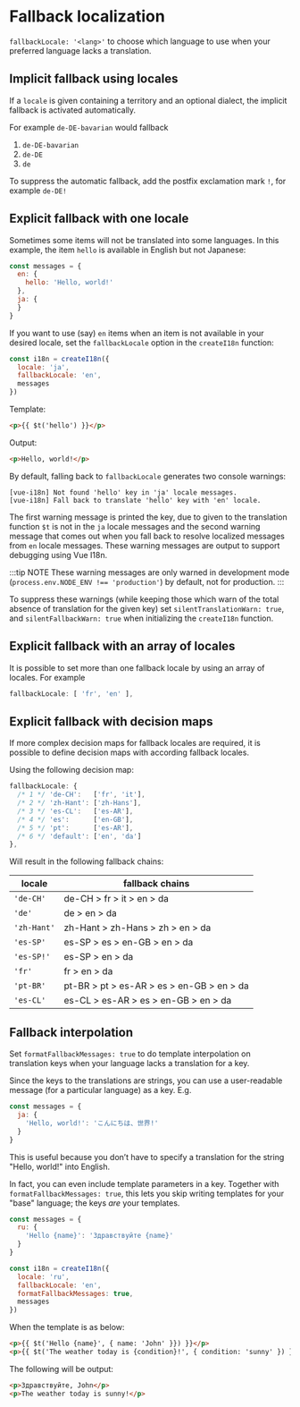# Fallback localization

`fallbackLocale: '<lang>'` to choose which language to use when your preferred language lacks a translation.

## Implicit fallback using locales

If a `locale` is given containing a territory and an optional dialect, the implicit fallback is activated automatically.

For example `de-DE-bavarian` would fallback
1. `de-DE-bavarian`
1. `de-DE`
1. `de`

To suppress the automatic fallback, add the postfix exclamation mark `!`, for example `de-DE!`

## Explicit fallback with one locale

Sometimes some items will not be translated into some languages. In this example, the item `hello` is available in English but not Japanese:

```js
const messages = {
  en: {
    hello: 'Hello, world!'
  },
  ja: {
  }
}
```

If you want to use (say) `en` items when an item is not available in your desired locale, set the `fallbackLocale` option in the `createI18n` function:

```js
const i18n = createI18n({
  locale: 'ja',
  fallbackLocale: 'en',
  messages
})
```

Template:

```html
<p>{{ $t('hello') }}</p>
```

Output:

```html
<p>Hello, world!</p>
```

By default, falling back to `fallbackLocale` generates two console warnings:

```
[vue-i18n] Not found 'hello' key in 'ja' locale messages.
[vue-i18n] Fall back to translate 'hello' key with 'en' locale.
```

The first warning message is printed the key, due to  given to the translation function `$t` is not in the `ja` locale messages and the second warning message that comes out when you fall back to resolve localized messages from `en` locale messages. These warning messages are output to support debugging using Vue I18n.

:::tip NOTE
These warning messages are only warned in development mode (`process.env.NODE_ENV !== 'production'`) by default, not for production.
:::

To suppress these warnings (while keeping those which warn of the total absence of translation for the given key) set `silentTranslationWarn: true`, and `silentFallbackWarn: true` when initializing the `createI18n` function.

## Explicit fallback with an array of locales

It is possible to set more than one fallback locale by using an array of locales. For example

```javascript
fallbackLocale: [ 'fr', 'en' ],
```

## Explicit fallback with decision maps

If more complex decision maps for fallback locales are required, it is possible to define decision maps with according fallback locales.

Using the following decision map:

```javascript
fallbackLocale: {
  /* 1 */ 'de-CH':   ['fr', 'it'],
  /* 2 */ 'zh-Hant': ['zh-Hans'],
  /* 3 */ 'es-CL':   ['es-AR'],
  /* 4 */ 'es':      ['en-GB'],
  /* 5 */ 'pt':      ['es-AR'],
  /* 6 */ 'default': ['en', 'da']
},
```

Will result in the following fallback chains:

| locale | fallback chains |
|--------|-----------------|
| `'de-CH'`   | de-CH > fr > it > en > da |
| `'de'`      | de > en > da |
| `'zh-Hant'` | zh-Hant > zh-Hans > zh > en > da |
| `'es-SP'`   | es-SP > es > en-GB > en > da |
| `'es-SP!'`  | es-SP > en > da |
| `'fr'`      | fr > en > da |
| `'pt-BR'`   | pt-BR > pt > es-AR > es > en-GB > en > da |
| `'es-CL'`   | es-CL > es-AR > es > en-GB > en > da |

## Fallback interpolation

Set `formatFallbackMessages: true` to do template interpolation on translation keys when your language lacks a translation for a key.

Since the keys to the translations are strings, you can use a user-readable message (for a particular language) as a key.
E.g.

```javascript
const messages = {
  ja: {
    'Hello, world!': 'こんにちは、世界!'
  }
}
```

This is useful because you don’t have to specify a translation for the string "Hello, world!" into English.

In fact, you can even include template parameters in a key. Together with `formatFallbackMessages: true`, this lets you skip writing templates for your "base" language; the keys *are* your templates.

```javascript
const messages = {
  ru: {
    'Hello {name}': 'Здравствуйте {name}'
  }
}

const i18n = createI18n({
  locale: 'ru',
  fallbackLocale: 'en',
  formatFallbackMessages: true,
  messages
})
```

When the template is as below:

```html
<p>{{ $t('Hello {name}', { name: 'John' }}) }}</p>
<p>{{ $t('The weather today is {condition}!', { condition: 'sunny' }) }}</p>
```

The following will be output:

```html
<p>Здравствуйте, John</p>
<p>The weather today is sunny!</p>
```
